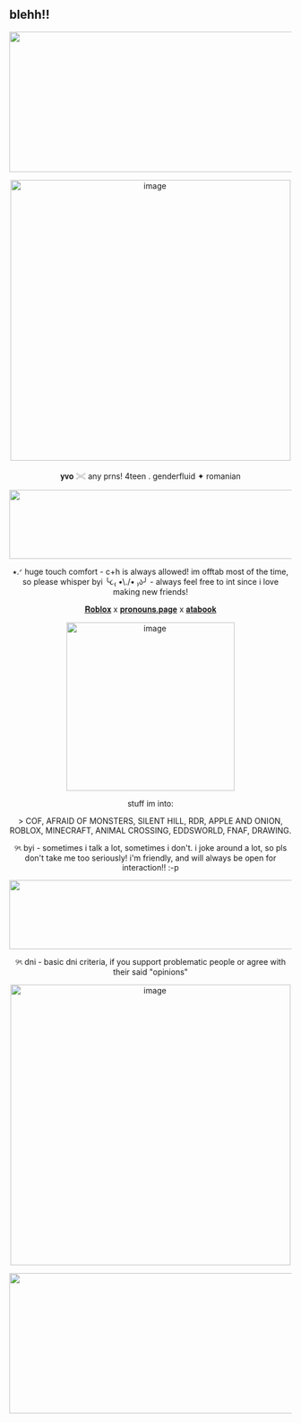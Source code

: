 ## blehh!!
 </p>
<p align="center">
<img width="2048" height="250" alt="image" src="https://github.com/user-attachments/assets/9a67263a-c833-46e9-b423-5cd3d8832a46" />
 </p>
<p align="center">
<img width="500" height="500" alt="image" src="https://github.com/user-attachments/assets/579f3f19-993f-49cd-9afb-a38589052f9b" />
  </p>
<p align="center">
 𝐲𝐯𝐨 𓏵 any prns! 4teen . genderfluid ✦ romanian
   </p>
<p align="center">
 <img width="2048" height="123" alt="image" src="https://github.com/user-attachments/assets/01401a94-827e-46ce-9379-49b45c536a2f" />
 
   </p>
<p align="center">
 ⭑.ᐟ huge touch comfort - c+h is always allowed! im offtab most of the time, so please whisper byi ╰૮₍ •\./• ₎ა╯ - always feel free to int since i love making new friends!
<p align="center">
  <a href="https://www.roblox.com/users/8408466806/profile">𝐑𝐨𝐛𝐥𝐨𝐱</a> x
  <a href="https://en.pronouns.page/@deerilyyvo">𝐩𝐫𝐨𝐧𝐨𝐮𝐧𝐬.𝐩𝐚𝐠𝐞</a> x
 <a href="https://deerilyyvo.atabook.org/">𝐚𝐭𝐚𝐛𝐨𝐨𝐤</a>
</p>

<p align="center">
<img width="300" height="300" alt="image" src="https://github.com/user-attachments/assets/c42e51c2-8648-48da-98c8-15f0ce46b9c4" />

<p align="center">
stuff im into:
 <p align="center">
 > COF, AFRAID OF MONSTERS, SILENT HILL, RDR, APPLE AND ONION, ROBLOX, MINECRAFT, ANIMAL CROSSING, EDDSWORLD, FNAF, DRAWING.
  <p align="center">
  ୨ৎ byi - sometimes i talk a lot, sometimes i don't. i joke around a lot, so pls don't take me too seriously! i'm friendly, and will always be open for interaction!! :-p
    <p align="center">
<img width="2048" height="123" alt="image" src="https://64.media.tumblr.com/b293eed104b402722db227b57e84eb79/6358e14772faff9b-ae/s2048x3072/396341996f526868ba3fab87a8cb06db98a6a86b.pnj" />
  <p align="center">
   ୨ৎ  dni - basic dni criteria, if you support problematic people or agree with their said "opinions"
    <p align="center">
    <img width="500" height="500" alt="image" src="https://github.com/user-attachments/assets/6d6effe6-79f1-4a41-9852-7edc14f1e689" />
<p align="center">
<img width="2048" height="250" alt="image" src="https://media.discordapp.net/attachments/1400116994111701196/1401586682624475166/Untitled4_20250803182452.png?ex=6890d0d1&is=688f7f51&hm=c018d97829624c9c4b19d0f8722beae52584efc9b6188c27c65288c688ade5b6&=&format=webp&quality=lossless&width=1350&height=600" />






 











